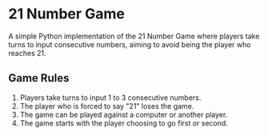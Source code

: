 # 21 Number Game

A simple Python implementation of the 21 Number Game where players take turns to input consecutive numbers, aiming to avoid being the player who reaches 21.

## Game Rules
1. Players take turns to input 1 to 3 consecutive numbers.
2. The player who is forced to say "21" loses the game.
3. The game can be played against a computer or another player.
4. The game starts with the player choosing to go first or second.

